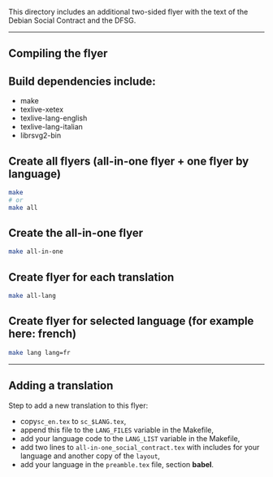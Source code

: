 This directory includes an additional two-sided flyer with the text of the
Debian Social Contract and the DFSG.

------------------------------------------------------------

Compiling the flyer
-------------------

## Build dependencies include:

+ make
+ texlive-xetex
+ texlive-lang-english
+ texlive-lang-italian
+ librsvg2-bin

## Create all flyers (all-in-one flyer + one flyer by language)

```bash
make
# or
make all
```

## Create the all-in-one flyer

```bash
make all-in-one
```

## Create flyer for each translation

```bash
make all-lang
```

## Create flyer for selected language (for example here: french)

```bash
make lang lang=fr
```

------------------------------------------------------------

Adding a translation
--------------------

Step to add a new translation to this flyer:

+ copy`sc_en.tex` to `sc_$LANG.tex`,
+ append this file to the `LANG_FILES` variable in the Makefile,
+ add your language code to the `LANG_LIST` variable in the Makefile,
+ add two lines to `all-in-one_social_contract.tex` with includes for your
language and another copy of the `layout`,
+ add your language in the `preamble.tex` file, section **babel**.

